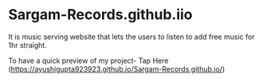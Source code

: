 # Sargam-Records.github.iio
It is music serving website that lets the users to listen to add free music for 1hr straight.

To have a quick preview of my project- Tap Here (https://ayushigupta923923.github.io/Sargam-Records.github.io/)
